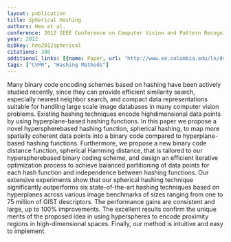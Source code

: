 ```yaml
---
layout: publication
title: Spherical Hashing
authors: Heo et al.
conference: 2012 IEEE Conference on Computer Vision and Pattern Recognition
year: 2012
bibkey: heo2012spherical
citations: 380
additional_links: [{name: Paper, url: 'http://www.ee.columbia.edu/ln/dvmm/pubs/files/Spherical_Hashing.pdf'}]
tags: ["CVPR", "Hashing Methods"]
---
```

Many binary code encoding schemes based on hashing
have been actively studied recently, since they can provide
efficient similarity search, especially nearest neighbor
search, and compact data representations suitable for handling
large scale image databases in many computer vision
problems. Existing hashing techniques encode highdimensional
data points by using hyperplane-based hashing
functions. In this paper we propose a novel hyperspherebased
hashing function, spherical hashing, to map more
spatially coherent data points into a binary code compared
to hyperplane-based hashing functions. Furthermore, we
propose a new binary code distance function, spherical
Hamming distance, that is tailored to our hyperspherebased
binary coding scheme, and design an efficient iterative
optimization process to achieve balanced partitioning
of data points for each hash function and independence between
hashing functions. Our extensive experiments show
that our spherical hashing technique significantly outperforms
six state-of-the-art hashing techniques based on hyperplanes
across various image benchmarks of sizes ranging
from one to 75 million of GIST descriptors. The performance
gains are consistent and large, up to 100% improvements.
The excellent results confirm the unique merits of
the proposed idea in using hyperspheres to encode proximity
regions in high-dimensional spaces. Finally, our method
is intuitive and easy to implement.